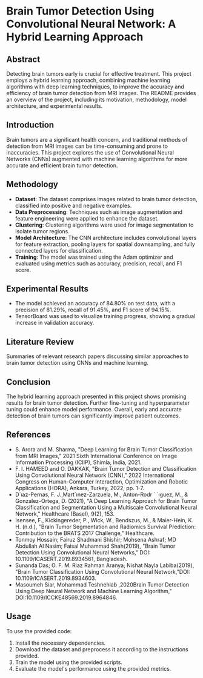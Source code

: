 # Brain Tumor Detection Using Convolutional Neural Network: A Hybrid Learning Approach

## Abstract
Detecting brain tumors early is crucial for effective treatment. This project employs a hybrid learning approach, combining machine learning algorithms with deep learning techniques, to improve the accuracy and efficiency of brain tumor detection from MRI images. The README provides an overview of the project, including its motivation, methodology, model architecture, and experimental results.

## Introduction
Brain tumors are a significant health concern, and traditional methods of detection from MRI images can be time-consuming and prone to inaccuracies. This project explores the use of Convolutional Neural Networks (CNNs) augmented with machine learning algorithms for more accurate and efficient brain tumor detection.

## Methodology
- **Dataset**: The dataset comprises images related to brain tumor detection, classified into positive and negative examples.
- **Data Preprocessing**: Techniques such as image augmentation and feature engineering were applied to enhance the dataset.
- **Clustering**: Clustering algorithms were used for image segmentation to isolate tumor regions.
- **Model Architecture**: The CNN architecture includes convolutional layers for feature extraction, pooling layers for spatial downsampling, and fully connected layers for classification.
- **Training**: The model was trained using the Adam optimizer and evaluated using metrics such as accuracy, precision, recall, and F1 score.

## Experimental Results
- The model achieved an accuracy of 84.80% on test data, with a precision of 81.29%, recall of 91.45%, and F1 score of 94.15%.
- TensorBoard was used to visualize training progress, showing a gradual increase in validation accuracy.

## Literature Review
Summaries of relevant research papers discussing similar approaches to brain tumor detection using CNNs and machine learning.

## Conclusion
The hybrid learning approach presented in this project shows promising results for brain tumor detection. Further fine-tuning and hyperparameter tuning could enhance model performance. Overall, early and accurate detection of brain tumors can significantly improve patient outcomes.

## References
- S. Arora and M. Sharma, "Deep Learning for Brain Tumor Classification from MRI Images," 2021 Sixth International Conference on Image Information Processing (ICIIP), Shimla, India, 2021.
- F. l. HAMEED and O. DAKKAK, "Brain Tumor Detection and Classification Using Convolutional Neural Network (CNN)," 2022 International Congress on Human-Computer Interaction, Optimization and Robotic Applications (HORA), Ankara, Turkey, 2022, pp. 1-7.
- D´ıaz-Pernas, F. J.,Mart´ınez-Zarzuela, M., Anton-Rodr ´ ´ıguez, M., & Gonzalez-Ortega, D. (2021), "A Deep Learning Approach for Brain Tumor Classification and Segmentation Using a Multiscale Convolutional Neural Network," Healthcare (Basel), 9(2), 153.
- Isensee, F., Kickingereder, P., Wick, W., Bendszus, M., & Maier-Hein, K. H. (n.d.), "Brain Tumor Segmentation and Radiomics Survival Prediction: Contribution to the BRATS 2017 Challenge," Healthcare.
- Tonmoy Hossain; Fairuz Shadmani Shishir; Mohsena Ashraf; MD Abdullah Al Nasim; Faisal Muhammad Shah(2019), "Brain Tumor Detection Using Convolutional Neural Networks," DOI: 10.1109/ICASERT.2019.8934561, Bangladesh.
- Sunanda Das; O. F. M. Riaz Rahman Aranya; Nishat Nayla Labiba(2019), "Brain Tumor Classification Using Convolutional Neural Network,"DOI: 10.1109/ICASERT.2019.8934603.
- Masoumeh Siar, Mohammad Teshnehlab ,2020Brain Tumor Detection Using Deep Neural Network and Machine Learning Algorithm," DOI:10.1109/ICCKE48569.2019.8964846.

## Usage
To use the provided code:
1. Install the necessary dependencies.
2. Download the dataset and preprocess it according to the instructions provided.
3. Train the model using the provided scripts.
4. Evaluate the model's performance using the provided metrics.

